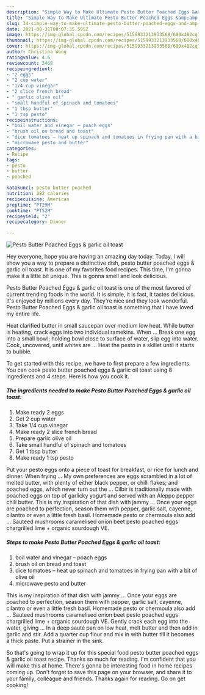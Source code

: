 ```yaml
---
description: "Simple Way to Make Ultimate Pesto Butter Poached Eggs &amp;amp; garlic oil toast"
title: "Simple Way to Make Ultimate Pesto Butter Poached Eggs &amp;amp; garlic oil toast"
slug: 34-simple-way-to-make-ultimate-pesto-butter-poached-eggs-and-amp-garlic-oil-toast
date: 2021-08-31T00:07:35.595Z
image: https://img-global.cpcdn.com/recipes/5159933213933568/680x482cq70/pesto-butter-poached-eggs-garlic-oil-toast-recipe-main-photo.jpg
thumbnail: https://img-global.cpcdn.com/recipes/5159933213933568/680x482cq70/pesto-butter-poached-eggs-garlic-oil-toast-recipe-main-photo.jpg
cover: https://img-global.cpcdn.com/recipes/5159933213933568/680x482cq70/pesto-butter-poached-eggs-garlic-oil-toast-recipe-main-photo.jpg
author: Christina Wong
ratingvalue: 4.6
reviewcount: 3468
recipeingredient:
- "2 eggs"
- "2 cup water"
- "1/4 cup vinegar"
- "2 slice french bread"
- " garlic olive oil"
- "small handful of spinach and tomatoes"
- "1 tbsp butter"
- "1 tsp pesto"
recipeinstructions:
- "boil water and vinegar – poach eggs"
- "brush oil on bread and toast"
- "dice tomatoes – heat up spinach and tomatoes in frying pan with a bit of olive oil"
- "microwave pesto and butter"
categories:
- Recipe
tags:
- pesto
- butter
- poached

katakunci: pesto butter poached 
nutrition: 282 calories
recipecuisine: American
preptime: "PT29M"
cooktime: "PT52M"
recipeyield: "2"
recipecategory: Dinner

---
```



![Pesto Butter Poached Eggs &amp; garlic oil toast](https://img-global.cpcdn.com/recipes/5159933213933568/680x482cq70/pesto-butter-poached-eggs-garlic-oil-toast-recipe-main-photo.jpg)

Hey everyone, hope you are having an amazing day today. Today, I will show you a way to prepare a distinctive dish, pesto butter poached eggs &amp; garlic oil toast. It is one of my favorites food recipes. This time, I'm gonna make it a little bit unique. This is gonna smell and look delicious.

Pesto Butter Poached Eggs &amp; garlic oil toast is one of the most favored of current trending foods in the world. It is simple, it is fast, it tastes delicious. It's enjoyed by millions every day. They're nice and they look wonderful. Pesto Butter Poached Eggs &amp; garlic oil toast is something that I have loved my entire life.

Heat clarified butter in small saucepan over medium low heat. While butter is heating, crack eggs into two individual ramekins. When … Break one egg into a small bowl; holding bowl close to surface of water, slip egg into water. Cook, uncovered, until whites are … Heat the pesto in a skillet until it starts to bubble.


To get started with this recipe, we have to first prepare a few ingredients. You can cook pesto butter poached eggs &amp; garlic oil toast using 8 ingredients and 4 steps. Here is how you cook it.

<!--inarticleads1-->

##### The ingredients needed to make Pesto Butter Poached Eggs &amp; garlic oil toast:

1. Make ready 2 eggs
1. Get 2 cup water
1. Take 1/4 cup vinegar
1. Make ready 2 slice french bread
1. Prepare  garlic olive oil
1. Take small handful of spinach and tomatoes
1. Get 1 tbsp butter
1. Make ready 1 tsp pesto


Put your pesto eggs onto a piece of toast for breakfast, or rice for lunch and dinner. When frying … My own preferences are eggs scrambled in a lot of melted butter, with plenty of either black pepper, or chilli flakes; and poached eggs, which never turn out the … Cilbir is traditionally made with poached eggs on top of garlicky yogurt and served with an Aleppo pepper chili butter. This is my inspiration of that dish with jammy … Once your eggs are poached to perfection, season them with pepper, garlic salt, cayenne, cilantro or even a little fresh basil. Homemade pesto or chermoula also add … Sauteed mushrooms caramelised onion beet pesto poached eggs chargrilled lime + organic sourdough VE. 

<!--inarticleads2-->

##### Steps to make Pesto Butter Poached Eggs &amp; garlic oil toast:

1. boil water and vinegar – poach eggs
1. brush oil on bread and toast
1. dice tomatoes – heat up spinach and tomatoes in frying pan with a bit of olive oil
1. microwave pesto and butter


This is my inspiration of that dish with jammy … Once your eggs are poached to perfection, season them with pepper, garlic salt, cayenne, cilantro or even a little fresh basil. Homemade pesto or chermoula also add … Sauteed mushrooms caramelised onion beet pesto poached eggs chargrilled lime + organic sourdough VE. Gently crack each egg into the water, giving … In a deep sauté pan on low heat, melt butter and then add in garlic and stir. Add a quarter cup flour and mix in with butter till it becomes a thick paste. Put a strainer in the sink. 

So that's going to wrap it up for this special food pesto butter poached eggs &amp; garlic oil toast recipe. Thanks so much for reading. I'm confident that you will make this at home. There's gonna be interesting food in home recipes coming up. Don't forget to save this page on your browser, and share it to your family, colleague and friends. Thanks again for reading. Go on get cooking!
